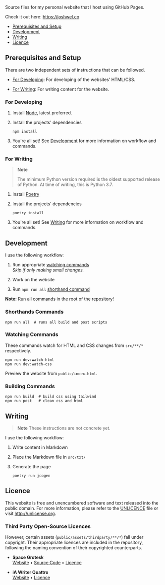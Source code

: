 Source files for my personal website that I host using GitHub Pages.

Check it out here: <https://joshwel.co>

- [Prerequisites and Setup](#prerequisites-and-setup)
- [Development](#development)
- [Writing](#writiing)
- [Licence](#licence)

## Prerequisites and Setup

There are two independent sets of instructions that can be followed.

- [For Developing](#for-developing): For developing of the websites' HTML/CSS.

- [For Writing](#for-writing): For writing content for the website.

### For Developing

1. Install [Node](https://nodejs.org/en/), latest preferred.

2. Install the projects' dependencies

   ```shell
   npm install
   ```

3. You're all set! See [Development](#development) for more information on workflow and commands.

### For Writing

> **Note**
>
> The minimum Python version required is the oldest supported release of Python. At time of writing, this is Python 3.7.

1. Install [Poetry](https://python-poetry.org/docs/#installing-with-the-official-installer)

2. Install the projects' dependencies

   ```shell
   poetry install
   ```

3. You're all set! See [Writing](#writing) for more information on workflow and commands.

## Development

I use the following workflow:

1. Run appropriate [watching commands](#watching-commands)  
   _Skip if only making small changes._

2. Work on the website

3. Run `npm run all` [shorthand command](#shorthands-commands)

**Note:** Run all commands in the root of the repository!

### Shorthands Commands

```shell
npm run all  # runs all build and post scripts
```

### Watching Commands

These commands watch for HTML and CSS changes from `src/**/*` respectively.

```shell
npm run dev:watch-html
npm run dev:watch-css
```

Preview the website from `public/index.html`.

### Building Commands

```shell
npm run build  # build css using tailwind
npm run post   # clean css and html
```

## Writing

> **Note**
> These instructions are not concrete yet.

I use the following workflow:

1. Write content in Markdown

2. Place the Markdown file in `src/txt/`

3. Generate the page

   ```shell
   poetry run jcogen 
   ```

## Licence

This website is free and unencumbered software and text released into the public domain. For more information, please refer to the [UNLICENCE](UNLICENCE) file or visit <http://unlicense.org>.

### Third Party Open-Source Licences

However, certain assets (`public/assets/thirdparty/**/*`) fall under copyright. Their appropriate licences are included in the repository, following the naming convention of their copyrighted counterparts.

- **Space Grotesk**  
  [Website](https://floriankarsten.github.io/space-grotesk/) • [Source Code](https://github.com/floriankarsten/space-grotesk) • [Licence](public/assets/thirdparty/font-SpaceGrotesk-LICENCE.txt)

- **iA Writer Quattro**  
  [Website](https://github.com/iaolo/iA-Fonts) • [Licence](public/assets/thirdparty/font-iAWriterQuattroS-LICENCE.md)
